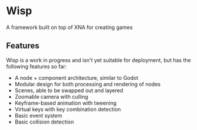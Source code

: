 # Wisp
A framework built on top of XNA for creating games

## Features

Wisp is a work in progress and isn't yet suitable for deployment, but has the following features so far:

- A node + component architecture, similar to Godot
- Modular design for both processing and rendering of nodes
- Scenes, able to be swapped out and layered
- Zoomable camera with culling
- Keyframe-based animation with tweening
- Virtual keys with key combination detection
- Basic event system
- Basic collision detection
